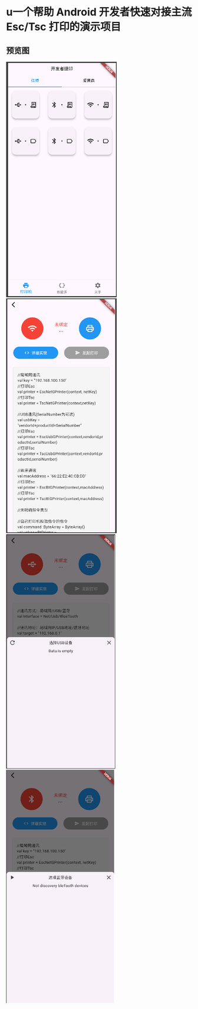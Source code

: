 # u一个帮助 Android 开发者快速对接主流 Esc/Tsc 打印的演示项目
## 预览图
![Image Text](https://github.com/Yiwei099/universal_printer_flutter/blob/dev/preview/printer_list.png)
![Image Text](https://github.com/Yiwei099/universal_printer_flutter/blob/dev/preview/printer_detail.png)
![Image Text](https://github.com/Yiwei099/universal_printer_flutter/blob/dev/preview/get_usb_devices.png)
![Image Text](https://github.com/Yiwei099/universal_printer_flutter/blob/dev/preview/get_ble_devices.png)
